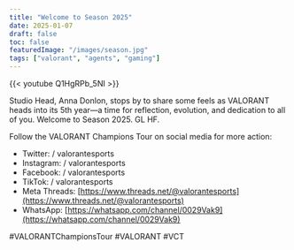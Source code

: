 ```yaml
---
title: "Welcome to Season 2025"
date: 2025-01-07
draft: false
toc: false
featuredImage: "/images/season.jpg"
tags: ["valorant", "agents", "gaming"]
---
```


{{< youtube Q1HgRPb_5NI >}}

Studio Head, Anna Donlon, stops by to share some feels as VALORANT heads into its 5th year—a time for reflection, evolution, and dedication to all of you. Welcome to Season 2025. GL HF.

Follow the VALORANT Champions Tour on social media for more action:

- Twitter: / valorantesports
- Instagram: / valorantesports
- Facebook: / valorantesports
- TikTok: / valorantesports
- Meta Threads: [https://www.threads.net/@valorantesports](https://www.threads.net/@valorantesports)
- WhatsApp: [https://whatsapp.com/channel/0029Vak9](https://whatsapp.com/channel/0029Vak9)

#VALORANTChampionsTour #VALORANT #VCT
